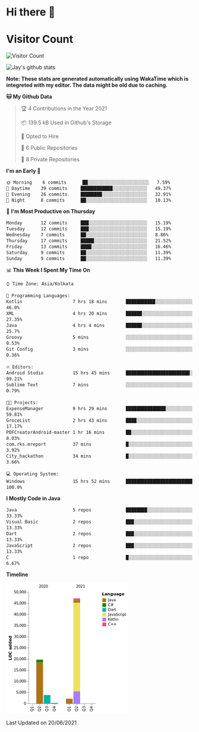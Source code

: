 # Hi there 👋 

# Visitor Count
![Visitor Count](https://profile-counter.glitch.me/jay-buddhdev/count.svg)

![Jay's github stats](https://github-readme-stats.vercel.app/api?username=jay-buddhdev&show_icons=true&theme=chartreuse-dark)

**Note: These stats are generated automatically using WakaTime which is integreted with my editor. The data might be old due to caching.**

<!--START_SECTION:waka-->
**🐱 My Github Data** 

> 🏆 4 Contributions in the Year 2021
 > 
> 📦 139.5 kB Used in Github's Storage 
 > 
> 💼 Opted to Hire
 > 
> 📜 6 Public Repositories 
 > 
> 🔑 8 Private Repositories  
 > 
**I'm an Early 🐤** 

```text
🌞 Morning    6 commits      ██░░░░░░░░░░░░░░░░░░░░░░░   7.59% 
🌆 Daytime    39 commits     ████████████░░░░░░░░░░░░░   49.37% 
🌃 Evening    26 commits     ████████░░░░░░░░░░░░░░░░░   32.91% 
🌙 Night      8 commits      ██░░░░░░░░░░░░░░░░░░░░░░░   10.13%

```
📅 **I'm Most Productive on Thursday** 

```text
Monday       12 commits     ███░░░░░░░░░░░░░░░░░░░░░░   15.19% 
Tuesday      12 commits     ███░░░░░░░░░░░░░░░░░░░░░░   15.19% 
Wednesday    7 commits      ██░░░░░░░░░░░░░░░░░░░░░░░   8.86% 
Thursday     17 commits     █████░░░░░░░░░░░░░░░░░░░░   21.52% 
Friday       13 commits     ████░░░░░░░░░░░░░░░░░░░░░   16.46% 
Saturday     9 commits      ██░░░░░░░░░░░░░░░░░░░░░░░   11.39% 
Sunday       9 commits      ██░░░░░░░░░░░░░░░░░░░░░░░   11.39%

```


📊 **This Week I Spent My Time On** 

```text
⌚︎ Time Zone: Asia/Kolkata

💬 Programming Languages: 
Kotlin                   7 hrs 18 mins       ███████████░░░░░░░░░░░░░░   46.0% 
XML                      4 hrs 20 mins       ██████░░░░░░░░░░░░░░░░░░░   27.35% 
Java                     4 hrs 4 mins        ██████░░░░░░░░░░░░░░░░░░░   25.7% 
Groovy                   5 mins              ░░░░░░░░░░░░░░░░░░░░░░░░░   0.53% 
Git Config               3 mins              ░░░░░░░░░░░░░░░░░░░░░░░░░   0.36%

🔥 Editors: 
Android Studio           15 hrs 45 mins      ████████████████████████░   99.21% 
Sublime Text             7 mins              ░░░░░░░░░░░░░░░░░░░░░░░░░   0.79%

🐱‍💻 Projects: 
ExpenseManager           9 hrs 29 mins       ███████████████░░░░░░░░░░   59.81% 
GroceList                2 hrs 43 mins       ████░░░░░░░░░░░░░░░░░░░░░   17.17% 
PDFCreatorAndroid-master 1 hr 16 mins        ██░░░░░░░░░░░░░░░░░░░░░░░   8.03% 
com.rks.mreport          37 mins             █░░░░░░░░░░░░░░░░░░░░░░░░   3.92% 
City_hackathon           34 mins             █░░░░░░░░░░░░░░░░░░░░░░░░   3.66%

💻 Operating System: 
Windows                  15 hrs 52 mins      █████████████████████████   100.0%

```

**I Mostly Code in Java** 

```text
Java                     5 repos             ████████░░░░░░░░░░░░░░░░░   33.33% 
Visual Basic             2 repos             ███░░░░░░░░░░░░░░░░░░░░░░   13.33% 
Dart                     2 repos             ███░░░░░░░░░░░░░░░░░░░░░░   13.33% 
JavaScript               2 repos             ███░░░░░░░░░░░░░░░░░░░░░░   13.33% 
C                        1 repo              █░░░░░░░░░░░░░░░░░░░░░░░░   6.67%

```


**Timeline**

![Chart not found](https://raw.githubusercontent.com/jay-buddhdev/jay-buddhdev/master/charts/bar_graph.png) 


 Last Updated on 20/06/2021
<!--END_SECTION:waka-->


